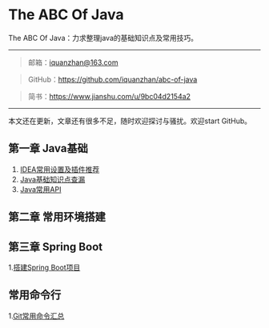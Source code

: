 # The ABC Of Java
The ABC Of Java：力求整理java的基础知识点及常用技巧。

----------------------------------------------------------

> 邮箱：iquanzhan@163.com

> GitHub：https://github.com/iquanzhan/abc-of-java

> 简书：https://www.jianshu.com/u/9bc04d2154a2

-------------------------------------------------------------------------------------------------

本文还在更新，文章还有很多不足，随时欢迎探讨与骚扰。欢迎start GitHub。



## 第一章 Java基础

1.  [IDEA常用设置及插件推荐](docs/01.md)
2.  [Java基础知识点查漏](docs/02basic.md)
3.  [Java常用API](docs/03.md)

## 第二章 常用环境搭建





## 第三章 Spring Boot

1.[搭建Spring Boot项目](docs/springboot/01createproject.md)



## 常用命令行

1.[Git常用命令汇总](docs/04.md)